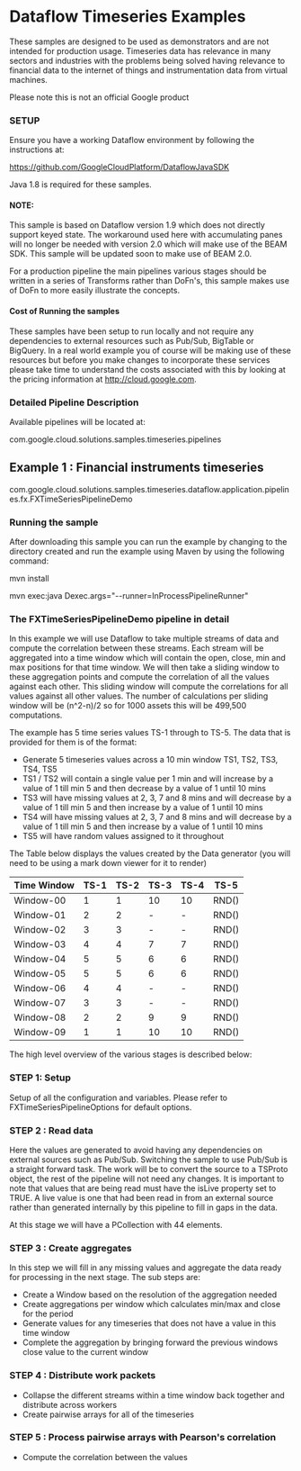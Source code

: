 # Dataflow Timeseries Examples

These samples are designed to be used as demonstrators and are not intended for production usage. Timeseries data has relevance in many sectors and industries with the problems being solved having relevance to financial data to the internet of things and instrumentation data from virtual machines.

Please note this is not an official Google product

### SETUP

Ensure you have a working Dataflow environment by following the instructions at:

https://github.com/GoogleCloudPlatform/DataflowJavaSDK

Java 1.8 is required for these samples.

#### NOTE: 

This sample is based on Dataflow version 1.9 which does not directly support keyed state. The workaround used here with accumulating panes will no longer be needed with version 2.0 which will make use of the BEAM SDK. This sample will be updated soon to make use of BEAM 2.0.

For a production pipeline the main pipelines various stages should be written in a series of Transforms rather than DoFn's, this sample makes use of DoFn to more easily illustrate the concepts.


#### Cost of Running the samples
These samples have been setup to run locally and not require any dependencies to external resources such as Pub/Sub, BigTable or BigQuery. In a real world example you of course will be making use of these resources but before you make changes to incorporate these services please take time to understand the costs associated with this by looking at the pricing information at http://cloud.google.com.

### Detailed Pipeline Description
Available pipelines will be located at:

com.google.cloud.solutions.samples.timeseries.pipelines

## Example 1 : Financial instruments timeseries
com.google.cloud.solutions.samples.timeseries.dataflow.application.pipelines.fx.FXTimeSeriesPipelineDemo

### Running the sample
After downloading this sample you can run the example by changing to the directory created and run the example using Maven by using the following command:

mvn install

mvn exec:java Dexec.args="--runner=InProcessPipelineRunner"

### The FXTimeSeriesPipelineDemo pipeline in detail
In this example we will use Dataflow to take multiple streams of data and compute the correlation between these streams. Each stream will be aggregated into a time window which will contain the open, close, min and max positions for that time window. We will then take a sliding window to these aggregation points and compute the correlation of all the values against each other. This sliding window will compute the correlations for all values against all other values. The number of calculations per sliding window will be (n^2-n)/2 so for 1000 assets this will be 499,500 computations.


The example has 5 time series values TS-1 through to TS-5. The data that is provided for them is of the format:

 * Generate 5 timeseries values across a 10 min window TS1, TS2, TS3, TS4, TS5   
 * TS1 / TS2 will contain a single value per 1 min and will increase by a value of 1 till min 5 and then decrease by a value of 1 until 10 mins
 * TS3 will have missing values at 2, 3, 7 and 8 mins and will decrease by a value of 1 till min 5 and then increase by a value of 1 until 10 mins
 * TS4 will have missing values at 2, 3, 7 and 8 mins and will decrease by a value of 1 till min 5 and then increase by a value of 1 until 10 mins
 * TS5 will have random values assigned to it throughout

The Table below displays the values created by the Data generator (you will need to be using a mark down viewer for it to render)

| Time Window |TS-1|TS-2|TS-3|TS-4|TS-5|
| --- | --- | --- | --- | --- | --- |
| Window-00 | 1 | 1 | 10 | 10 | RND() |
| Window-01 | 2 | 2 | - | - | RND() |
| Window-02 | 3 | 3 | - | - | RND() |
| Window-03 | 4 | 4 | 7 | 7 | RND() |
| Window-04 | 5 | 5 | 6 | 6 | RND() |
| Window-05 | 5 | 5 | 6 | 6 | RND() |
| Window-06 | 4 | 4 | - | - | RND() |
| Window-07 | 3 | 3 | - | - | RND() |
| Window-08 | 2 | 2 | 9 | 9 | RND() |
| Window-09 | 1 | 1 | 10 | 10 | RND() |

The high level overview of the various stages is described below:

### STEP 1: Setup
Setup of all the configuration and variables. Please refer to FXTimeSeriesPipelineOptions for default options.

### STEP 2 : Read data
Here the values are generated to avoid having any dependencies on external sources such as Pub/Sub. Switching the sample to use Pub/Sub is a straight forward task. The work will be to convert the source to a TSProto object, the rest of the pipeline will not need any changes. It is important to note that values that are being read must have the isLive property set to TRUE. A live value is one that had been read in from an external source rather than generated internally by this pipeline to fill in gaps in the data.

At this stage we will have a PCollection with 44 elements.

### STEP 3 : Create aggregates
In this step we will fill in any missing values and aggregate the data ready for processing in the next stage. The sub steps are:

* Create a Window based on the resolution of the aggregation needed
* Create aggregations per window which calculates min/max and close for the period
* Generate values for any timeseries that does not have a value in this time window
* Complete the aggregation by bringing forward the previous windows close value to the current window

### STEP 4 : Distribute work packets
* Collapse the different streams within a time window back together and distribute across workers
* Create pairwise arrays for all of the timeseries

### STEP 5 : Process pairwise arrays with Pearson's correlation
* Compute the correlation between the values
